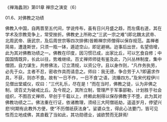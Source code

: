 
《禅海蠡测》第01章 禅宗之演变（6）

01.6、对佛教之功绩

佛教入中国，自两晋至五代间，学说传布，虽有日兴月盛之趋，而左儒右道，其在学术及宗教竞争上，常受挫折。佛教史上所称之“三武一宗之难”(即北魏太武帝、北周武帝、唐武宗，及后周世宗等四次排佛)皆赖禅宗师僧得以保存规范。盖禅者简易，遭逢斯世，只须一瓶一钵，遁迹空山，即足避祸。迨事后出世，名望倍增，此为其对佛教功绩之一。佛教在印度，因习惯已成，出家比丘，可以乞食自修；中国国情既异，长此以往，势难继续。百丈禅师师徒有鉴及此，乃兴丛林制度，集中僧团，自力谋生，共修佛法，订立清规，以资公守。且以身作则，“凡作务执劳，必先于众。主者不忍，密收作具而请息之。师曰：我无德，争合劳于人?即遍求作具，不获，则亦不食。故有‘一日不作，一日不食’之语，流播四方。”及宋代程伊川见僧出堂威仪，叹曰：“三代礼乐，尽在是！”而在当时，佛教之徒，认为非佛之制，谤百丈为破戒比丘。及今观之，其所立制，管理严于军事部勒，计划胜于社会组织，不图百丈禅师，早创于千载以上，终赖此制得以保存佛教于不堕，此为其对佛教功绩之二。佛法重在行证，依诸教理，须经三大阿僧祇劫，遥遥岁月，停望兴悲!何期有此教外方便，使“不历僧祇获法身”。娑婆众生，得此心法要门，皆可见性而立地成佛，其直截了当如此，其功勋德业，诚欲赞而无辞焉!